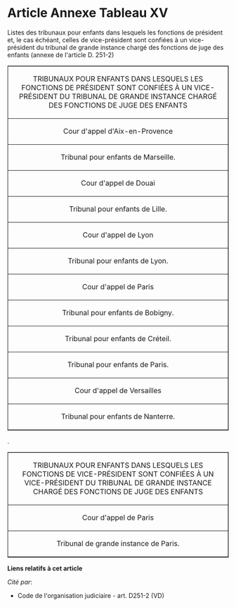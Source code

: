 # Article Annexe Tableau XV

Listes des tribunaux pour enfants dans lesquels les fonctions de président et, le cas échéant, celles de vice-président sont
confiées à un vice-président du tribunal de grande instance chargé des fonctions de juge des enfants (annexe de l'article D.
251-2)

<table align="center" border="1">
  <tbody>
    <tr align="center">
      <td colspan="2">

TRIBUNAUX POUR ENFANTS DANS LESQUELS LES FONCTIONS DE PRÉSIDENT SONT CONFIÉES À UN VICE-PRÉSIDENT DU TRIBUNAL DE GRANDE
INSTANCE CHARGÉ DES FONCTIONS DE JUGE DES ENFANTS

</td>
    </tr>
    <tr align="center">
      <td colspan="2">

Cour d'appel d'Aix-en-Provence

</td>
    </tr>
    <tr align="center">
      <td colspan="2">

Tribunal pour enfants de Marseille.

</td>
    </tr>
    <tr align="center">
      <td colspan="2">

Cour d'appel de Douai

</td>
    </tr>
    <tr align="center">
      <td colspan="2">

Tribunal pour enfants de Lille.

</td>
    </tr>
    <tr align="center">
      <td colspan="2">

Cour d'appel de Lyon

</td>
    </tr>
    <tr align="center">
      <td colspan="2">

Tribunal pour enfants de Lyon.

</td>
    </tr>
    <tr align="center">
      <td colspan="2">

Cour d'appel de Paris

</td>
    </tr>
    <tr align="center">
      <td colspan="2">

Tribunal pour enfants de Bobigny.

</td>
    </tr>
    <tr align="center">
      <td colspan="2">

Tribunal pour enfants de Créteil.

</td>
    </tr>
    <tr align="center">
      <td colspan="2">

Tribunal pour enfants de Paris.

</td>
    </tr>
    <tr align="center">
      <td colspan="2">

Cour d'appel de Versailles

</td>
    </tr>
    <tr align="center">
      <td colspan="2">

Tribunal pour enfants de Nanterre.

</td>
    </tr>
  </tbody>
</table>

.

<table border="1" align="center">
  <tbody>
    <tr align="center">
      <td colspan="2">

TRIBUNAUX POUR ENFANTS DANS LESQUELS LES FONCTIONS DE VICE-PRÉSIDENT SONT CONFIÉES À UN VICE-PRÉSIDENT DU TRIBUNAL DE GRANDE
INSTANCE CHARGÉ DES FONCTIONS DE JUGE DES ENFANTS

</td>
    </tr>
    <tr>
      <td colspan="2" align="center">

Cour d'appel de Paris

</td>
    </tr>
    <tr>
      <td colspan="2" align="center">

Tribunal de grande instance de Paris.

</td>
    </tr>
  </tbody>
</table>

**Liens relatifs à cet article**

_Cité par_:

  - Code de l'organisation judiciaire - art. D251-2 (VD)
